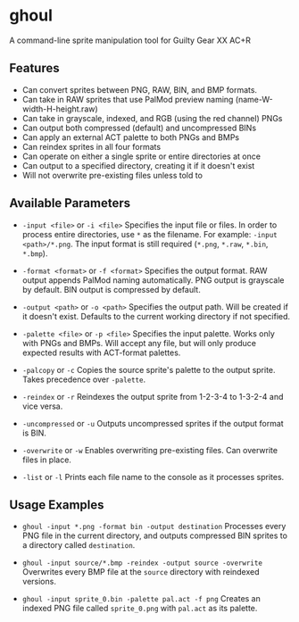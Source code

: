 # ghoul
 A command-line sprite manipulation tool for Guilty Gear XX AC+R

## Features
 - Can convert sprites between PNG, RAW, BIN, and BMP formats.
 - Can take in RAW sprites that use PalMod preview naming (name-W-width-H-height.raw)
 - Can take in grayscale, indexed, and RGB (using the red channel) PNGs
 - Can output both compressed (default) and uncompressed BINs
 - Can apply an external ACT palette to both PNGs and BMPs
 - Can reindex sprites in all four formats
 - Can operate on either a single sprite or entire directories at once
 - Can output to a specified directory, creating it if it doesn't exist
 - Will not overwrite pre-existing files unless told to

## Available Parameters
 - `-input <file>` or `-i <file>`
 Specifies the input file or files. In order to process entire directories, use `*` as the filename.
 For example: `-input <path>/*.png`. The input format is still required (`*.png`, `*.raw`, `*.bin`, `*.bmp`).

 - `-format <format>` or `-f <format>`
 Specifies the output format. RAW output appends PalMod naming automatically. PNG output is grayscale by default. BIN output is compressed by default.

 - `-output <path>` or `-o <path>`
 Specifies the output path. Will be created if it doesn't exist. Defaults to the current working directory if not specified.

 - `-palette <file>` or `-p <file>`
 Specifies the input palette. Works only with PNGs and BMPs. Will accept any file, but will only produce expected results with ACT-format palettes.

 - `-palcopy` or `-c`
 Copies the source sprite's palette to the output sprite. Takes precedence over `-palette`.

 - `-reindex` or `-r`
 Reindexes the output sprite from 1-2-3-4 to 1-3-2-4 and vice versa.

 - `-uncompressed` or `-u`
 Outputs uncompressed sprites if the output format is BIN.

 - `-overwrite` or `-w`
 Enables overwriting pre-existing files. Can overwrite files in place.

 - `-list` or `-l`
 Prints each file name to the console as it processes sprites.

## Usage Examples
 - `ghoul -input *.png -format bin -output destination`
 Processes every PNG file in the current directory, and outputs compressed BIN sprites to a directory called `destination`.

 - `ghoul -input source/*.bmp -reindex -output source -overwrite`
 Overwrites every BMP file at the `source` directory with reindexed versions.

 - `ghoul -input sprite_0.bin -palette pal.act -f png`
 Creates an indexed PNG file called `sprite_0.png` with `pal.act` as its palette.